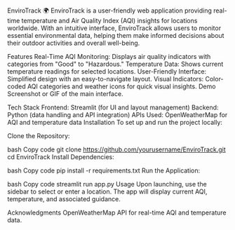 EnviroTrack 🌍
EnviroTrack is a user-friendly web application providing real-time temperature and Air Quality Index (AQI) insights for locations worldwide. With an intuitive interface, EnviroTrack allows users to monitor essential environmental data, helping them make informed decisions about their outdoor activities and overall well-being.

Features
Real-Time AQI Monitoring: Displays air quality indicators with categories from "Good" to "Hazardous."
Temperature Data: Shows current temperature readings for selected locations.
User-Friendly Interface: Simplified design with an easy-to-navigate layout.
Visual Indicators: Color-coded AQI categories and weather icons for quick visual insights.
Demo
Screenshot or GIF of the main interface.

Tech Stack
Frontend: Streamlit (for UI and layout management)
Backend: Python (data handling and API integration)
APIs Used: OpenWeatherMap for AQI and temperature data
Installation
To set up and run the project locally:

Clone the Repository:

bash
Copy code
git clone https://github.com/yourusername/EnviroTrack.git
cd EnviroTrack
Install Dependencies:

bash
Copy code
pip install -r requirements.txt
Run the Application:

bash
Copy code
streamlit run app.py
Usage
Upon launching, use the sidebar to select or enter a location. The app will display current AQI, temperature, and associated guidance.

Acknowledgments
OpenWeatherMap API for real-time AQI and temperature data.

